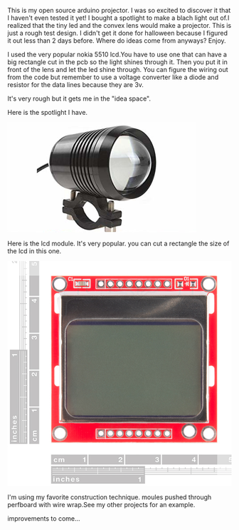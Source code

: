 
This is my open source arduino projector. I was so excited to discover it that I haven't even tested it yet!
I bought a spotlight to make a blach light out of.I realized that the tiny led and the convex lens would make a projector.
This is just a rough test design. I didn't get it done for halloween because I figured it out less than 2 days before.
Where do ideas come from anyways?
Enjoy.

I used the very popular nokia 5510 lcd.You have to use one that can have a big rectangle cut in the pcb so the light shines through it.
Then you put it in front of the lens and let the led shine through. You can figure the wiring out from the code but remember to use a
 voltage converter like a diode and resistor for the data lines because they are 3v.
 
 It's very rough but it gets me in the "idea space". 
 
 
 Here is the spotlight I have.
 
![Alt text](spotlight.png)
 
 Here is the lcd module. It's very popular. you can cut a rectangle the size of the lcd in this one.
 
![Alt text](nokia5510.jpg)

 I'm using my favorite construction technique. moules pushed through perfboard with wire wrap.See my other projects for an example.
 
 improvements to come...
